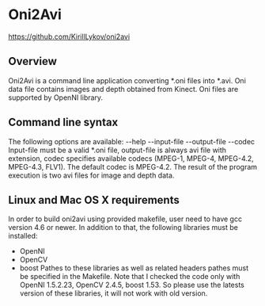 Oni2Avi
============================

https://github.com/KirillLykov/oni2avi

Overview
--------

Oni2Avi is a command line application converting *.oni files into *.avi.
Oni data file contains images and depth obtained from Kinect. Oni files 
are supported by OpenNI library.

Command line syntax
--------------------------

The following options are available:
--help
--input-file
--output-file
--codec
Input-file must be a valid *.oni file, output-file is always avi file with extension,
codec specifies available codecs (MPEG-1, MPEG-4, MPEG-4.2, MPEG-4.3, FLV1). The default
codec is MPEG-4.2.
The result of the program execution is two avi files for image and depth data.

Linux and Mac OS X requirements
--------------------------

In order to build oni2avi using provided makefile, user need to have gcc version 4.6 or newer.
In addition to that, the following libraries must be installed:
* OpenNI
* OpenCV
* boost
Pathes to these libraries as well as related headers pathes must be specified in the Makefile. 
Note that I checked the code only with OpenNI 1.5.2.23, OpenCV 2.4.5, boost 1.53. So please use 
the latests version of these libraries, it will not work with old version.
